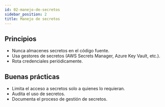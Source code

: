 ```yaml
---
id: 02-manejo-de-secretos
sidebar_position: 2
title: Manejo de secretos
---
```


## Principios

- Nunca almacenes secretos en el código fuente.
- Usa gestores de secretos (AWS Secrets Manager, Azure Key Vault, etc.).
- Rota credenciales periódicamente.

## Buenas prácticas

- Limita el acceso a secretos solo a quienes lo requieran.
- Audita el uso de secretos.
- Documenta el proceso de gestión de secretos.

